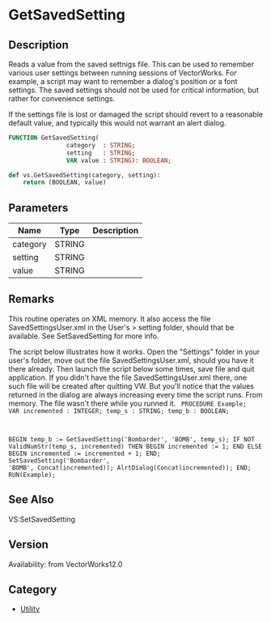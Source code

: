 # GetSavedSetting

## Description
Reads a value from the saved settnigs file.  This can be used to remember various user settings between running sessions of VectorWorks.  For example, a script may want to remember a dialog's position or a font settings.  The saved settings should not be used for critical information, but rather for convenience settings. 

If the settings file is lost or damaged the script should revert to a reasonable default value, and typically this would not warrant an alert dialog.

```pascal
FUNCTION GetSavedSetting(
				category  : STRING;
				setting   : STRING;
				VAR value : STRING): BOOLEAN;
```

```python
def vs.GetSavedSetting(category, setting):
    return (BOOLEAN, value)
```

## Parameters
|Name|Type|Description|
|---|---|---|
|category|STRING|   |
|setting|STRING|   |
|value|STRING|   |

## Remarks
This routine operates on XML memory.
It also access the file SavedSettingsUser.xml in the User's &gt; setting folder, should that be available. See SetSavedSetting for more info.

The script below illustrates how it works. Open the "Settings" folder in your user's folder, move out the file SavedSettingsUser.xml, should you have it there already. Then launch the script below some times, save file and quit application.
If you didn't have the file SavedSettingsUser.xml there, one such file will be created after quitting VW. But you'll notice that the values returned in the dialog are always increasing every time the script runs.
From memory. The file wasn't there while you runned it.
<code lang="pas">
PROCEDURE Example;
VAR
incremented : INTEGER;
temp_s      : STRING;
temp_b      : BOOLEAN;

BEGIN
temp_b := GetSavedSetting('Bombarder', 'BOMB', temp_s);
IF NOT ValidNumStr(temp_s, incremented) THEN BEGIN
incremented := 1;
END ELSE BEGIN
incremented := incremented + 1;
END;
SetSavedSetting('Bombarder', 'BOMB', Concat(incremented));
AlrtDialog(Concat(incremented));
END;
RUN(Example);
</code>

## See Also
VS:SetSavedSetting

## Version
Availability: from VectorWorks12.0

## Category
* [Utility](../Categories/Utility.md)
